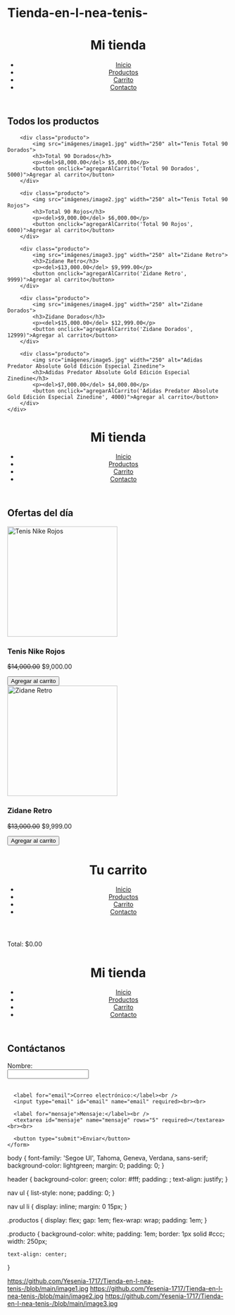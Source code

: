 # Tienda-en-l-nea-tenis-
<!DOCTYPE html>
<html lang="es">
<head>
    <meta charset="UTF-8">
    <meta name="viewport" content="width=device-width, initial-scale=1.0">
    <title>Productos - Mi tienda</title>
    <link rel="stylesheet" href="css/estilos.css">
</head>
<body>
<header>
    <h1>Mi tienda</h1>
    <nav>
        <ul>
            <li><a href="index.html">Inicio</a></li>
            <li><a href="productos.html">Productos</a></li>
            <li><a href="carrito.html">Carrito</a></li>
            <li><a href="contacto.html">Contacto</a></li>
        </ul>
    </nav>
</header>

<main>
    <h2>Todos los productos</h2>
    <div class="productos">

        <div class="producto">
            <img src="imágenes/image1.jpg" width="250" alt="Tenis Total 90 Dorados">
            <h3>Total 90 Dorados</h3>
            <p><del>$8,000.00</del> $5,000.00</p>
            <button onclick="agregarAlCarrito('Total 90 Dorados', 5000)">Agregar al carrito</button>
        </div>

        <div class="producto">
            <img src="imágenes/image2.jpg" width="250" alt="Tenis Total 90 Rojos">
            <h3>Total 90 Rojos</h3>
            <p><del>$9,000.00</del> $6,000.00</p>
            <button onclick="agregarAlCarrito('Total 90 Rojos', 6000)">Agregar al carrito</button>
        </div>

        <div class="producto">
            <img src="imágenes/image3.jpg" width="250" alt="Zidane Retro">
            <h3>Zidane Retro</h3>
            <p><del>$13,000.00</del> $9,999.00</p>
            <button onclick="agregarAlCarrito('Zidane Retro', 9999)">Agregar al carrito</button>
        </div>

        <div class="producto">
            <img src="imágenes/image4.jpg" width="250" alt="Zidane Dorados">
            <h3>Zidane Dorados</h3>
            <p><del>$15,000.00</del> $12,999.00</p>
            <button onclick="agregarAlCarrito('Zidane Dorados', 12999)">Agregar al carrito</button>
        </div>

        <div class="producto">
            <img src="imágenes/image5.jpg" width="250" alt="Adidas Predator Absolute Gold Edición Especial Zinedine">
            <h3>Adidas Predator Absolute Gold Edición Especial Zinedine</h3>
            <p><del>$7,000.00</del> $4,000.00</p>
            <button onclick="agregarAlCarrito('Adidas Predator Absolute Gold Edición Especial Zinedine', 4000)">Agregar al carrito</button>
        </div>
    </div>
</main>

<script src="js/carrito.js"></script>
</body>
</html>

<!DOCTYPE html>
<html lang="es">
<head>
    <meta charset="UTF-8">
    <meta name="viewport" content="width=device-width, initial-scale=1.0">
    <title>Inicio - Mi tienda</title>
    <link rel="stylesheet" href="css/estilos.css">
</head>
<body>
<header>
    <h1>Mi tienda</h1>
    <nav>
        <ul>
            <li><a href="index.html">Inicio</a></li>
            <li><a href="productos.html">Productos</a></li>
            <li><a href="carrito.html">Carrito</a></li>
            <li><a href="contacto.html">Contacto</a></li>
        </ul>
    </nav>
</header>

<main>
    <h2>Ofertas del día</h2>
    <div class="productos">
        <div class="producto">
            <img src="imágenes/image1.jpg" width="250" alt="Tenis Nike Rojos">
            <h3>Tenis Nike Rojos</h3>
            <p><del>$14,000.00</del> $9,000.00</p>
            <button onclick="agregarAlCarrito('Tenis Nike Rojos', 9000)">Agregar al carrito</button>
        </div>
        <div class="producto">
            <img src="imágenes/image2.jpg" width="250" alt="Zidane Retro">
            <h3>Zidane Retro</h3>
            <p><del>$13,000.00</del> $9,999.00</p>
            <button onclick="agregarAlCarrito('Zidane Retro', 9999)">Agregar al carrito</button>
        </div>
    </div>
</main>

<script src="js/carrito.js"></script>
</body>
</html>

<!DOCTYPE html>
<html lang="es">
<head>
    <meta charset="UTF-8">
    <meta name="viewport" content="width=device-width, initial-scale=1.0">
    <title>Carrito</title>
    <link rel="stylesheet" href="css/estilos.css">
</head>
<body>
<header>
    <h1>Tu carrito</h1>
    <nav>
        <ul>
            <li><a href="index.html">Inicio</a></li>
            <li><a href="productos.html">Productos</a></li>
            <li><a href="carrito.html">Carrito</a></li>
            <li><a href="contacto.html">Contacto</a></li>
        </ul>
    </nav>
</header>

<main>
    <ul id="lista-carrito"></ul>
    <p id="total-carrito">Total: $0.00</p>
</main>

<script src="js/carrito.js"></script>
</body>
</html>

 <!DOCTYPE html>
<html lang="es">
<head>
  <meta charset="UTF-8" />
  <meta name="viewport" content="width=device-width, initial-scale=1.0"/>
  <title>Contacto - Mi tienda</title>
  <link rel="stylesheet" href="css/estilos.css">
</head>
<body>
  <header>
    <h1>Mi tienda</h1>
    <nav>
      <ul>
        <li><a href="index.html">Inicio</a></li>
        <li><a href="productos.html">Productos</a></li>
        <li><a href="carrito.html">Carrito</a></li>
        <li><a href="contacto.html">Contacto</a></li>
      </ul>
    </nav>
  </header>

  <main>
    <h2>Contáctanos</h2>
    <form>
      <label for="nombre">Nombre:</label><br />
      <input type="text" id="nombre" name="nombre" required><br><br>

      <label for="email">Correo electrónico:</label><br />
      <input type="email" id="email" name="email" required><br><br>

      <label for="mensaje">Mensaje:</label><br />
      <textarea id="mensaje" name="mensaje" rows="5" required></textarea><br><br>

      <button type="submit">Enviar</button>
    </form>
  </main>

  <script src="js/funciones.js"></script>
</body>
</html>

body {
    font-family: 'Segoe UI', Tahoma, Geneva, Verdana, sans-serif;
    background-color: lightgreen;
    margin: 0;
    padding: 0;
}

header {
    background-color: green;
    color: #fff;
    padding: ;
    text-align: justify;
}

nav ul {
    list-style: none;
    padding: 0;
}

nav ul li {
    display: inline;
    margin: 0 15px;
}

.productos {
    display: flex;
    gap: 1em;
    flex-wrap: wrap;
    padding: 1em;
}

.producto {
    background-color: white;
    padding: 1em;
    border: 1px solid #ccc;
    width: 250px;

    
    text-align: center;
}

https://github.com/Yesenia-1717/Tienda-en-l-nea-tenis-/blob/main/image1.jpg
https://github.com/Yesenia-1717/Tienda-en-l-nea-tenis-/blob/main/image2.jpg
https://github.com/Yesenia-1717/Tienda-en-l-nea-tenis-/blob/main/image3.jpg




